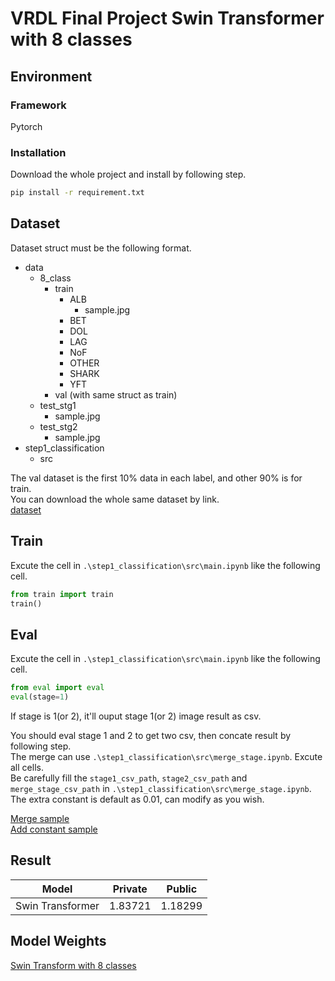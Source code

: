 # VRDL Final Project Swin Transformer with 8 classes

## Environment

### Framework

Pytorch

### Installation

Download the whole project and install by following step.

```cmd
pip install -r requirement.txt
```

## Dataset

Dataset struct must be the following format.

- data
  - 8_class
    - train
      - ALB
        - sample.jpg
      - BET
      - DOL
      - LAG
      - NoF
      - OTHER
      - SHARK
      - YFT
    - val (with same struct as train)
  - test_stg1
    - sample.jpg
  - test_stg2
    - sample.jpg
- step1_classification
  - src

The val dataset is the first 10% data in each label, and other 90% is for train.  
You can download the whole same dataset by link.  
[dataset](https://drive.google.com/drive/folders/1wRcGU_abgKE5etkTI2OHfCvELABF9AC4?usp=sharing)

## Train

Excute the cell in `.\step1_classification\src\main.ipynb` like the following cell.

```python
from train import train
train()
```

## Eval

Excute the cell in `.\step1_classification\src\main.ipynb` like the following cell.

```python
from eval import eval
eval(stage=1)
```

If stage is 1(or 2), it'll ouput stage 1(or 2) image result as csv.

You should eval stage 1 and 2 to get two csv, then concate result by following step.  
The merge can use   `.\step1_classification\src\merge_stage.ipynb`. Excute all cells.  
Be carefully fill the `stage1_csv_path`, `stage2_csv_path` and `merge_stage_csv_path` in  `.\step1_classification\src\merge_stage.ipynb`.  
The extra constant is default as 0.01, can modify as you wish.

[Merge sample](https://drive.google.com/file/d/1vgZPxopLcZRF9xqkFKvuxwgiMG6qBc2h/view?usp=sharing)  
[Add constant sample](https://drive.google.com/file/d/1FFL5rM5sCNg0BRGqzzXomfFgMLGJ5qm4/view?usp=sharing)  

## Result

| Model            | Private | Public  |
| ---------------- | ------- | ------- |
| Swin Transformer | 1.83721 | 1.18299 |

## Model Weights

[Swin Transform with 8 classes](https://drive.google.com/file/d/1G9kxAOVvf4vrhn3GlVX4jOJ5wMb5S_Jh/view?usp=sharing)
